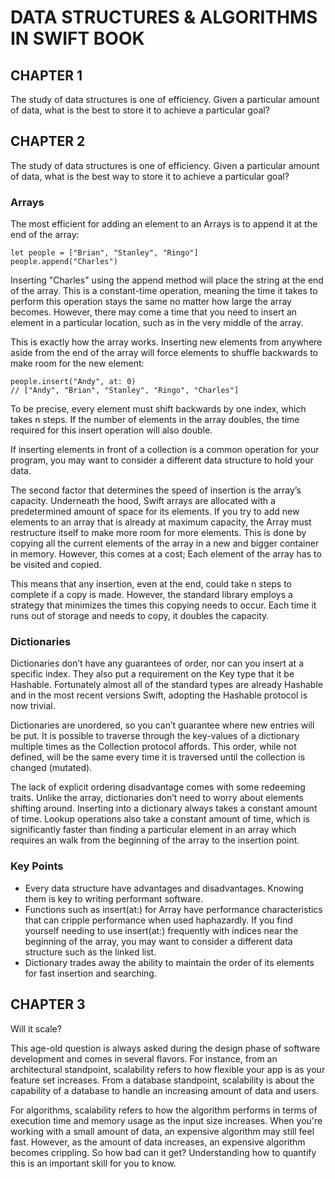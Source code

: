 # DATA STRUCTURES & ALGORITHMS IN SWIFT BOOK

## CHAPTER 1
The study of data structures is one of efficiency. Given a particular amount of data, what is the best to store it to achieve a particular goal?

## CHAPTER 2

The study of data structures is one of efficiency. Given a particular amount of data, what is the best way to store it to achieve a particular goal?

### Arrays
The most efficient for  adding an element to an Arrays is to append it at the end of the array:

```
let people = ["Brian", "Stanley", "Ringo"]
people.append("Charles")

```

Inserting "Charles" using the append method will place the string at the end of the array. This is a constant-time operation, meaning the time it takes to perform this operation stays the same no matter how large the array becomes. However, there may come a time that you need to insert an element in a particular location, such as in the very middle of the array.

This is exactly how the array works. Inserting new elements from anywhere aside from the end of the array will force elements to shuffle backwards to make room for the new element:

```
people.insert("Andy", at: 0)
// ["Andy", "Brian", "Stanley", "Ringo", "Charles"]
```

To be precise, every element must shift backwards by one index, which takes n steps. If the number of elements in the array doubles, the time required for this insert operation will also double.

If inserting elements in front of a collection is a common operation for your program, you may want to consider a different data structure to hold your data.

The second factor that determines the speed of insertion is the array’s capacity. Underneath the hood, Swift arrays are allocated with a predetermined amount of space for its elements. If you try to add new elements to an array that is already at maximum capacity, the Array must restructure itself to make more room for more elements. This is done by copying all the current elements of the array in a new and bigger container in memory. However, this comes at a cost; Each element of the array has to be visited and copied.

This means that any insertion, even at the end, could take n steps to complete if a copy is made. However, the standard library employs a strategy that minimizes the times this copying needs to occur. Each time it runs out of storage and needs to copy, it doubles the capacity.

### Dictionaries
Dictionaries don’t have any guarantees of order, nor can you insert at a specific index. They also put a requirement on the Key type that it be Hashable. Fortunately almost all of the standard types are already Hashable and in the most recent versions Swift, adopting the Hashable protocol is now trivial.

Dictionaries are unordered, so you can’t guarantee where new entries will be put. It is possible to traverse through the key-values of a dictionary multiple times as the Collection protocol affords. This order, while not defined, will be the same every time it is traversed until the collection is changed (mutated).

The lack of explicit ordering disadvantage comes with some redeeming traits. Unlike the array, dictionaries don’t need to worry about elements shifting around. Inserting into a dictionary always takes a constant amount of time. Lookup operations also take a constant amount of time, which is significantly faster than finding a particular element in an array which requires an walk from the beginning of the array to the insertion point.

### Key Points
- Every data structure have advantages and disadvantages. Knowing them is key to writing performant software.
- Functions such as insert(at:) for Array have performance characteristics that can cripple performance when used haphazardly. If you find yourself needing to use insert(at:) frequently with indices near the beginning of the array, you may want to consider a different data structure such as the linked list.
- Dictionary trades away the ability to maintain the order of its elements for fast insertion and searching.


## CHAPTER 3

Will it scale?

This age-old question is always asked during the design phase of software development and comes in several flavors. For instance, from an architectural standpoint, scalability refers to how flexible your app is as your feature set increases. From a database standpoint, scalability is about the capability of a database to handle an increasing amount of data and users.

For algorithms, scalability refers to how the algorithm performs in terms of execution time and memory usage as the input size increases.
When you're working with a small amount of data, an expensive algorithm may still feel fast. However, as the amount of data increases, an expensive algorithm becomes crippling. So how bad can it get? Understanding how to quantify this is an important skill for you to know.
